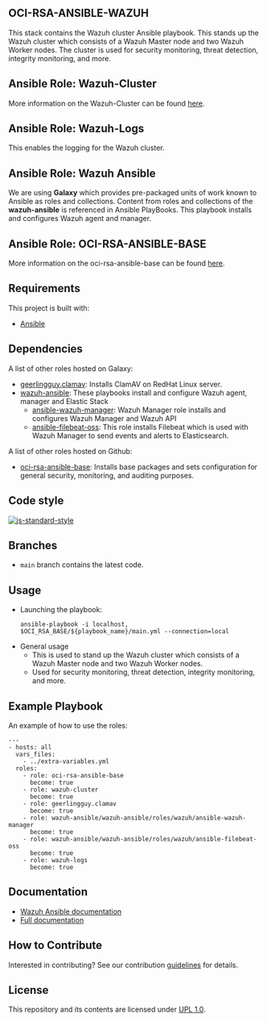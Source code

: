 ## OCI-RSA-ANSIBLE-WAZUH
This stack contains the Wazuh cluster Ansible playbook. This stands up the Wazuh cluster which consists of a Wazuh 
Master node and two Wazuh Worker nodes. The cluster is used for security monitoring, threat detection, integrity monitoring, 
and more.

## Ansible Role: Wazuh-Cluster
More information on the Wazuh-Cluster can be found [here](/wazuh-cluster/README.md).

## Ansible Role: Wazuh-Logs
This enables the logging for the Wazuh cluster.

## Ansible Role: Wazuh Ansible
We are using <b>Galaxy</b> which provides pre-packaged units of work known to Ansible as roles and collections. Content from 
roles and collections of the <b>wazuh-ansible</b> is referenced in Ansible PlayBooks. This playbook installs and 
configures Wazuh agent and manager.

## Ansible Role: OCI-RSA-ANSIBLE-BASE
More information on the oci-rsa-ansible-base can be found [here](https://bitbucket.oci.oraclecorp.com/projects/RSA/repos/oci-rsa-ansible-base).

## Requirements

This project is built with:
- [Ansible](https://documentation.wazuh.com/current/deploying-with-ansible/index.html) 

Dependencies
------------

A list of other roles hosted on Galaxy:
* [geerlingguy.clamav](https://github.com/geerlingguy/ansible-role-clamav): Installs ClamAV on RedHat Linux server.
* [wazuh-ansible](https://github.com/wazuh/wazuh-ansible): These playbooks install and configure Wazuh agent, manager and 
  Elastic Stack
  - [ansible-wazuh-manager](https://github.com/wazuh/wazuh-ansible/tree/master/roles/wazuh/ansible-wazuh-manager): Wazuh
    Manager role installs and configures Wazuh Manager and Wazuh API
  - [ansible-filebeat-oss](https://github.com/wazuh/wazuh-ansible/tree/master/roles/wazuh/ansible-filebeat-oss): This role 
    installs Filebeat which is used with Wazuh Manager to send events and alerts to Elasticsearch.

A list of other roles hosted on Github:
* [oci-rsa-ansible-base](https://bitbucket.oci.oraclecorp.com/projects/RSA/repos/oci-rsa-ansible-base): Installs base 
  packages and sets configuration for general security, monitoring, and auditing purposes.
    

## Code style

[![js-standard-style](https://img.shields.io/badge/code%20style-standard-brightgreen.svg?style=flat)](https://github.com/oracle-quickstart)
 

## Branches
* `main` branch contains the latest code.


## Usage
* Launching the playbook:
    ```
    ansible-playbook -i localhost, $OCI_RSA_BASE/${playbook_name}/main.yml --connection=local 
    ```
* General usage
  - This is used to stand up the Wazuh cluster which consists of a Wazuh Master node and two Wazuh Worker nodes. 
  - Used for security monitoring, threat detection, integrity monitoring, and more.
  


Example Playbook
----------------

An example of how to use the roles:

    ---
    - hosts: all
      vars_files:
        - ../extra-variables.yml
      roles: 
        - role: oci-rsa-ansible-base
          become: true
        - role: wazuh-cluster
          become: true
        - role: geerlingguy.clamav
          become: true
        - role: wazuh-ansible/wazuh-ansible/roles/wazuh/ansible-wazuh-manager
          become: true
        - role: wazuh-ansible/wazuh-ansible/roles/wazuh/ansible-filebeat-oss
          become: true
        - role: wazuh-logs
          become: true

## Documentation

* [Wazuh Ansible documentation](https://documentation.wazuh.com/current/deploying-with-ansible/index.html)
* [Full documentation](http://documentation.wazuh.com)

## How to Contribute
Interested in contributing?  See our contribution [guidelines](CONTRIBUTE.md) for details.

## License
This repository and its contents are licensed under [UPL 1.0](https://opensource.org/licenses/UPL).